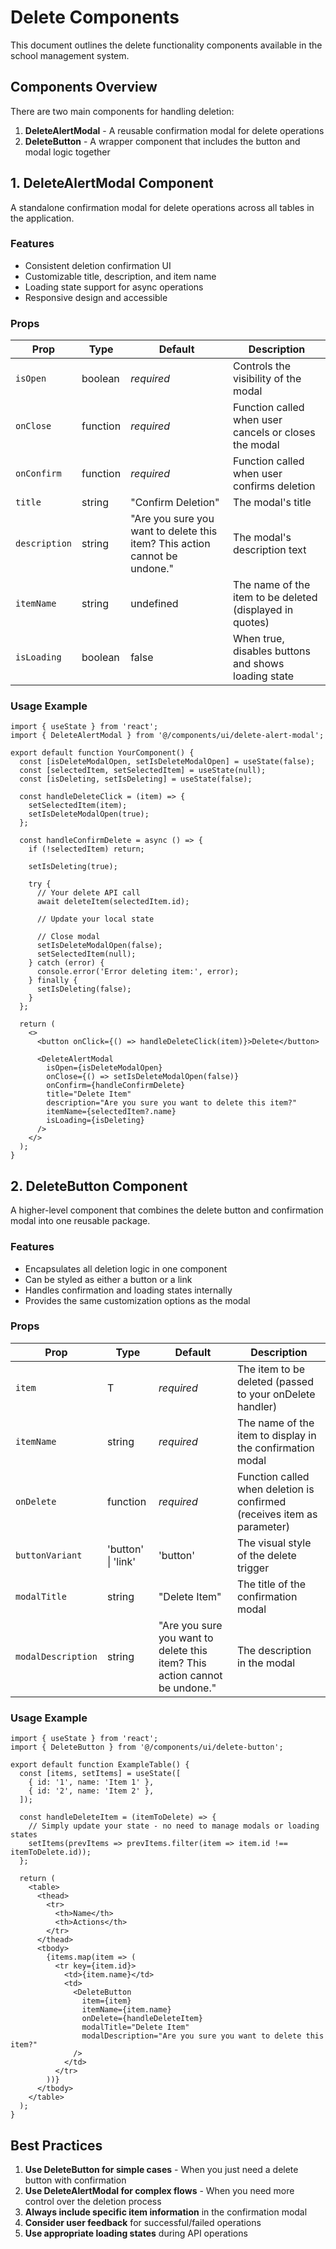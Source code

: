 # Delete Components

This document outlines the delete functionality components available in the school management system.

## Components Overview

There are two main components for handling deletion:

1. **DeleteAlertModal** - A reusable confirmation modal for delete operations
2. **DeleteButton** - A wrapper component that includes the button and modal logic together

## 1. DeleteAlertModal Component

A standalone confirmation modal for delete operations across all tables in the application.

### Features

- Consistent deletion confirmation UI
- Customizable title, description, and item name
- Loading state support for async operations
- Responsive design and accessible

### Props

| Prop | Type | Default | Description |
|------|------|---------|-------------|
| `isOpen` | boolean | *required* | Controls the visibility of the modal |
| `onClose` | function | *required* | Function called when user cancels or closes the modal |
| `onConfirm` | function | *required* | Function called when user confirms deletion |
| `title` | string | "Confirm Deletion" | The modal's title |
| `description` | string | "Are you sure you want to delete this item? This action cannot be undone." | The modal's description text |
| `itemName` | string | undefined | The name of the item to be deleted (displayed in quotes) |
| `isLoading` | boolean | false | When true, disables buttons and shows loading state |

### Usage Example

```tsx
import { useState } from 'react';
import { DeleteAlertModal } from '@/components/ui/delete-alert-modal';

export default function YourComponent() {
  const [isDeleteModalOpen, setIsDeleteModalOpen] = useState(false);
  const [selectedItem, setSelectedItem] = useState(null);
  const [isDeleting, setIsDeleting] = useState(false);

  const handleDeleteClick = (item) => {
    setSelectedItem(item);
    setIsDeleteModalOpen(true);
  };

  const handleConfirmDelete = async () => {
    if (!selectedItem) return;
    
    setIsDeleting(true);
    
    try {
      // Your delete API call
      await deleteItem(selectedItem.id);
      
      // Update your local state
      
      // Close modal
      setIsDeleteModalOpen(false);
      setSelectedItem(null);
    } catch (error) {
      console.error('Error deleting item:', error);
    } finally {
      setIsDeleting(false);
    }
  };

  return (
    <>
      <button onClick={() => handleDeleteClick(item)}>Delete</button>
      
      <DeleteAlertModal 
        isOpen={isDeleteModalOpen}
        onClose={() => setIsDeleteModalOpen(false)}
        onConfirm={handleConfirmDelete}
        title="Delete Item"
        description="Are you sure you want to delete this item?"
        itemName={selectedItem?.name}
        isLoading={isDeleting}
      />
    </>
  );
}
```

## 2. DeleteButton Component

A higher-level component that combines the delete button and confirmation modal into one reusable package.

### Features

- Encapsulates all deletion logic in one component
- Can be styled as either a button or a link
- Handles confirmation and loading states internally
- Provides the same customization options as the modal

### Props

| Prop | Type | Default | Description |
|------|------|---------|-------------|
| `item` | T | *required* | The item to be deleted (passed to your onDelete handler) |
| `itemName` | string | *required* | The name of the item to display in the confirmation modal |
| `onDelete` | function | *required* | Function called when deletion is confirmed (receives item as parameter) |
| `buttonVariant` | 'button' \| 'link' | 'button' | The visual style of the delete trigger |
| `modalTitle` | string | "Delete Item" | The title of the confirmation modal |
| `modalDescription` | string | "Are you sure you want to delete this item? This action cannot be undone." | The description in the modal |

### Usage Example

```tsx
import { useState } from 'react';
import { DeleteButton } from '@/components/ui/delete-button';

export default function ExampleTable() {
  const [items, setItems] = useState([
    { id: '1', name: 'Item 1' },
    { id: '2', name: 'Item 2' },
  ]);

  const handleDeleteItem = (itemToDelete) => {
    // Simply update your state - no need to manage modals or loading states
    setItems(prevItems => prevItems.filter(item => item.id !== itemToDelete.id));
  };

  return (
    <table>
      <thead>
        <tr>
          <th>Name</th>
          <th>Actions</th>
        </tr>
      </thead>
      <tbody>
        {items.map(item => (
          <tr key={item.id}>
            <td>{item.name}</td>
            <td>
              <DeleteButton 
                item={item}
                itemName={item.name}
                onDelete={handleDeleteItem}
                modalTitle="Delete Item"
                modalDescription="Are you sure you want to delete this item?"
              />
            </td>
          </tr>
        ))}
      </tbody>
    </table>
  );
}
```

## Best Practices

1. **Use DeleteButton for simple cases** - When you just need a delete button with confirmation
2. **Use DeleteAlertModal for complex flows** - When you need more control over the deletion process
3. **Always include specific item information** in the confirmation modal
4. **Consider user feedback** for successful/failed operations
5. **Use appropriate loading states** during API operations 